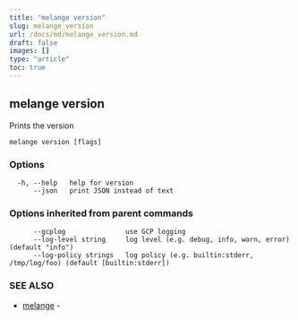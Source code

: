 ```yaml
---
title: "melange version"
slug: melange_version
url: /docs/md/melange_version.md
draft: false
images: []
type: "article"
toc: true
---
```

## melange version

Prints the version

```
melange version [flags]
```

### Options

```
  -h, --help   help for version
      --json   print JSON instead of text
```

### Options inherited from parent commands

```
      --gcplog               use GCP logging
      --log-level string     log level (e.g. debug, info, warn, error) (default "info")
      --log-policy strings   log policy (e.g. builtin:stderr, /tmp/log/foo) (default [builtin:stderr])
```

### SEE ALSO

* [melange](/docs/md/melange.md)	 - 

